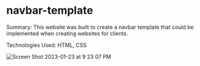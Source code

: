 # navbar-template

Summary: This website was built to create a navbar template that could be implemented when creating websites for clients.

Technologies Used: HTML, CSS

![Screen Shot 2023-01-23 at 9 23 07 PM](https://user-images.githubusercontent.com/97071278/214199988-35087daa-d458-4473-95ba-7314b8da87c4.png)

